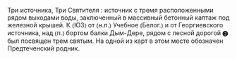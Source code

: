 ---
---

Три источника, Три Святителя
: источник с тремя расположенными рядом выходами воды, заключенный в массивный бетонный каптаж под железной крышей. К ⦅ЮЗ⦆ от ⦅н.п.⦆ Учебное ⦅Белог.⦆ и от Георгиевского источника, над ⦅п.⦆ бортом балки Дым-Дере, рядом с лесной дорогой ❷ был посвящен трем святым. На одной из карт в этом месте обозначен Предтеченский родник.
